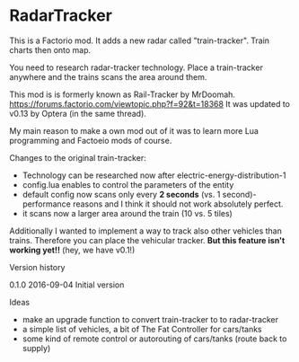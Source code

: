 # RadarTracker

This is a Factorio mod. It adds a new radar called "train-tracker".
Train charts then onto map.

You need to research radar-tracker technology.
Place a train-tracker anywhere and the trains scans the area around them.

This mod is is formerly known as Rail-Tracker by MrDoomah.
https://forums.factorio.com/viewtopic.php?f=92&t=18368
It was updated to v0.13 by Optera (in the same thread).

My main reason to make a own mod out of it was to learn more Lua programming and Factoeio mods of course.


Changes to the original train-tracker:

- Technology can be researched now after electric-energy-distribution-1
- config.lua enables to control the parameters of the entity
- default config now scans only every **2 seconds** (vs. 1 second)- performance reasons and I think it should not work absolutely perfect.
- it scans now a larger area around the train (10 vs. 5 tiles)

Additionally I wanted to implement a way to track also other vehicles than trains. Therefore you can place the vehicular tracker.
**But this feature isn't working yet!!** (hey, we have v0.1!)

Version history

0.1.0 2016-09-04 Initial version


Ideas

- make an upgrade function to convert train-tracker to to radar-tracker
- a simple list of vehicles, a bit of The Fat Controller for cars/tanks
- some kind of remote control or autorouting of cars/tanks (route back to supply)
